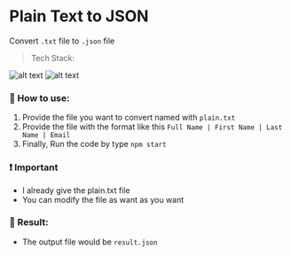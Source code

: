 # Plain Text to JSON
Convert `.txt` file to `.json` file

> Tech Stack:

![alt text](https://i.imgur.com/nYUwci7.jpg "JavaScript") 
![alt text](https://i.imgur.com/AvoEJhZ.png "Node.js") 

### 🔰 How to use:
1. Provide the file you want to convert named with `plain.txt`
2. Provide the file with the format like this `Full Name | First Name | Last Name | Email`
3. Finally, Run the code by type `npm start`

### ❗️ Important
- I already give the plain.txt file
- You can modify the file as want as you want

### 🔰 Result: 
- The output file would be `result.json`